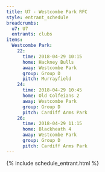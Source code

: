 ```yaml
---
title: U7 - Westcombe Park RFC
style: entrant_schedule
breadcrumbs:
  u7: U7
  entrants: clubs
items:
  Westcombe Park:
    22:
      time: 2018-04-29 10:15
      home: Hackney Bulls
      away: Westcombe Park
      group: Group D
      pitch: Murrayfield
    24:
      time: 2018-04-29 10:45
      home: Old Colfeians 2
      away: Westcombe Park
      group: Group D
      pitch: Cardiff Arms Park
    26:
      time: 2018-04-29 11:15
      home: Blackheath 4
      away: Westcombe Park
      group: Group D
      pitch: Cardiff Arms Park
---
```


{% include schedule_entrant.html %}
